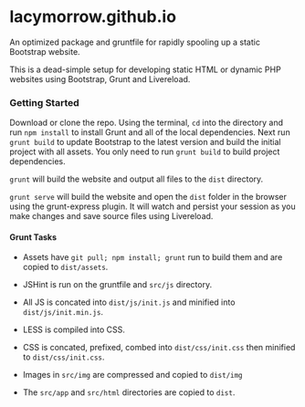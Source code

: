 # lacymorrow.github.io

An optimized package and gruntfile for rapidly spooling up a static Bootstrap website.

This is a dead-simple setup for developing static HTML or dynamic PHP websites using Bootstrap, Grunt and Livereload.

### Getting Started
 
Download or clone the repo. Using the terminal, `cd` into the directory and run `npm install` to install Grunt and all of the local dependencies. Next run `grunt build` to update Bootstrap to the latest version and build the initial project with all assets. You only need to run `grunt build` to build project dependencies.

`grunt` will build the website and output all files to the `dist` directory.

`grunt serve` will build the website and open the `dist` folder in the browser using the grunt-express plugin. It will watch and persist your session as you make changes and save source files using Livereload.

#### Grunt Tasks

 * Assets have `git pull; npm install; grunt` run to build them and are copied to `dist/assets`.

 * JSHint is run on the gruntfile and `src/js` directory.

 * All JS is concated into `dist/js/init.js` and minified into `dist/js/init.min.js`.

 * LESS is compiled into CSS.

 * CSS is concated, prefixed, combed into `dist/css/init.css` then minified to `dist/css/init.css`.

 * Images in `src/img` are compressed and copied to `dist/img`

 * The `src/app` and `src/html` directories are copied to `dist`.
